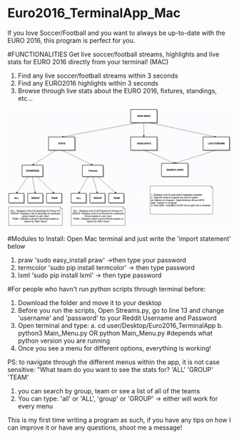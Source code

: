 # Euro2016_TerminalApp_Mac
If you love Soccer/Football and you want to always be up-to-date with the EURO 2016, this program is perfect for you.

#FUNCTIONALITIES
Get live soccer/football streams, highlights and live stats for EURO 2016 directly from your terminal! (MAC)
  1. Find any live soccer/football streams within 3 seconds
  2. Find any EURO2016 highlights within 3 seconds
  3. Browse through live stats about the EURO 2016, fixtures, standings, etc...

![alt text](/Program%20Directory.png)

#Modules to Install:
Open Mac terminal and just write the 'import statement' below
  1. praw               'sudo easy_install praw' ->then type your password       
  2. termcolor          'sudo pip install termcolor' -> then type password
  3. lxml               'sudo pip install lxml'   -> then type password
  
#For people who havn't run python scripts through terminal before:
  1. Download the folder and move it to your desktop
  2. Before you run the scripts, Open Streams.py, go to line 13 and change 'username' and 'password' to your Reddit Username and Password
  3. Open terminal and type: 
      a. cd  user/Desktop/Euro2016_TerminalApp
      b. python3 Main_Menu.py         OR        python Main_Menu.py     #depends what python version you are running
  4. Once you see a menu for different options, everything is working!

PS: to navigate through the different menus within the app, it is not case sensitive:
"What team do you want to see the stats for? 'ALL' 'GROUP' 'TEAM'       
  1. you can search by group, team or see a list of all of the teams
  2. You can type: 'all' or 'ALL', 'group' or 'GROUP' -> either will work for every menu

This is my first time writing a program as such, if you have any tips on how I can improve it or have any questions, shoot me a message!
  
